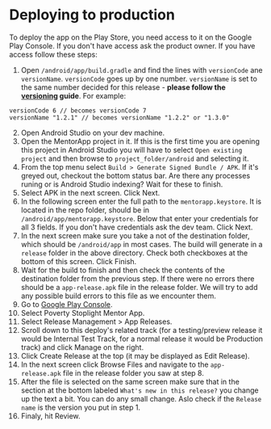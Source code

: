 # Deploying to production

To deploy the app on the Play Store, you need access to it on the Google Play Console. If you don't have access ask the product owner. If you have access follow these steps:

1. Open `/android/app/build.gradle` and find the lines with `versionCode` ane `versionName`. `versionCode` goes up by one number. `versionName` is set to the same number decided for this release - **please follow the [versioning](versioning.md) guide**. For example:

```
versionCode 6 // becomes versionCode 7
versionName "1.2.1" // becomes versionName "1.2.2" or "1.3.0"
```

2. Open Android Studio on your dev machine.
3. Open the MentorApp project in it. If this is the first time you are opening this project in Android Studio you will have to select `Open existing project` and then browse to `project_folder/android` and selecting it.
4. From the top menu select `Build > Generate Signed Bundle / APK`. If it's greyed out, checkout the bottom status bar. Are there any processes runing or is Android Studio indexing? Wait for these to finish.
5. Select APK in the next screen. Click Next.
6. In the following screen enter the full path to the `mentorapp.keystore`. It is located in the repo folder, should be in `/android/app/mentorapp.keystore`. Below that enter your credentials for all 3 fields. If you don't have credentials ask the dev team. Click Next.
7. In the next screen make sure you take a not of the destination folder, which should be `/android/app` in most cases. The build will generate in a `release` folder in the above directory. Check both checkboxes at the bottom of this screen. Click Finish.
8. Wait for the build to finish and then check the contents of the destination folder from the previous step. If there were no errors there should be a `app-release.apk` file in the release folder. We will try to add any possible build errors to this file as we encounter them.
9. Go to [Google Play Console](https://play.google.com/apps/publish/).
10. Select Poverty Stoplight Mentor App.
11. Select Release Management > App Releases.
12. Scroll down to this deploy's related track (for a testing/preview release it would be Internal Test Track, for a normal release it would be Production track) and click Manage on the right.
13. Click Create Release at the top (it may be displayed as Edit Release).
14. In the next screen click Browse Files and navigate to the `app-release.apk` file in the release folder you saw at step 8.
15. After the file is selected on the same screen make sure that in the section at the bottom labeled `What's new in this release?` you change up the text a bit. You can do any small change. Aslo check if the `Release name` is the version you put in step 1.
16. Finaly, hit Review.
